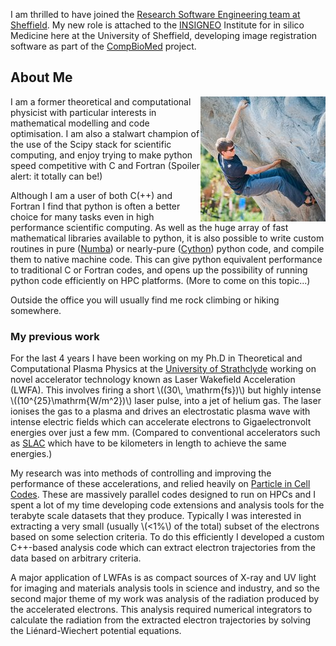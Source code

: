 <!--
.. title: New Group Member: Phil Tooley 
.. slug: philtooley_intro
.. date: 2017-10-31 15:56:00 UTC
.. tags: 
.. type: text
.. author: Phil Tooley
.. has_math: yes
-->

I am thrilled to have joined the [Research Software Engineering team at
Sheffield](https://rse.shef.ac.uk/). My new role is attached to the [INSIGNEO](https://insigneo.org)
Institute for in silico Medicine here at the University of Sheffield, developing image registration
software as part of the [CompBioMed](http://www.compbiomed.eu) project.   

## About Me
<img src="/images/ptooley.jpg" align="right" />
I am a former theoretical and computational physicist with particular interests in mathematical
modelling and code optimisation. I am also a stalwart champion of the use of the Scipy stack for
scientific computing, and enjoy trying to make python speed competitive with C and Fortran
(Spoiler alert: it totally can be!) 

Although I am a user of both C(++) and Fortran I find that python is often a better choice for many
tasks even in high performance scientific computing. As well as the huge array of fast mathematical libraries
available to python, it is also possible to write custom routines in pure
([Numba](https://numba.pydata.org)) or nearly-pure ([Cython](http://cython.org)) python
code, and compile them to native machine code.  This can give python equivalent performance to
traditional C or Fortran codes, and opens up the possibility of running python code efficiently
on HPC platforms. (More to come on this topic...)

Outside the office you will usually find me rock climbing or hiking somewhere.

### My previous work

For the last 4 years I have been working on my Ph.D in Theoretical and Computational Plasma Physics
at the [University of Strathclyde](https://www.strath.ac.uk) working on novel accelerator technology
known as Laser Wakefield Acceleration (LWFA).  This involves firing a short \\((30\\,
\\mathrm{fs})\\) but highly intense \\((10^{25}\\mathrm{W/m^2})\\) laser pulse, into a jet of
helium gas.  The laser ionises the gas to a plasma and drives an electrostatic plasma wave with
intense electric fields which can accelerate electrons to Gigaelectronvolt energies over just a few
mm. (Compared to conventional accelerators such as [SLAC](https://en.wikipedia.org/wiki/SLAC) which
have to be kilometers in length to achieve the same energies.)

My research was into methods of controlling and improving the performance of these accelerations,
and relied heavily on [Particle in Cell Codes](https://en.wikipedia.org/wiki/Particle-in-cell).
These are massively parallel codes designed to run on HPCs and I spent a lot of my time developing
code extensions and analysis tools for the terabyte scale datasets that they produce.  Typically I
was interested in extracting a very small (usually \\(<1\%\\) of the total) subset of the electrons
based on some selection criteria. To do this efficiently I developed a custom C++-based analysis
code which can extract electron trajectories from the data based on arbitrary criteria.

A major application of LWFAs is as compact sources of X-ray and UV light for imaging and materials
analysis tools in science and industry, and so the second major theme of my work was analysis of the
radiation produced by the accelerated electrons.  This analysis required numerical integrators to
calculate the radiation from the extracted electron trajectories by solving the Li&eacute;nard-Wiechert
potential equations.
